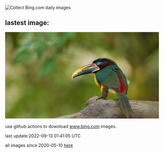 ![Collect Bing.com daily images](https://github.com/counter2015/bing-daily-images/workflows/Collect%20Bing.com%20daily%20images/badge.svg)
## lastest image:
![](images/Aracari.jpg)

use github actions to download www.bing.com images.

last update:2022-09-13 01:41:05 UTC

all images since 2020-05-10 [here](https://github.com/counter2015/bing-daily-images/tree/master/images) 
